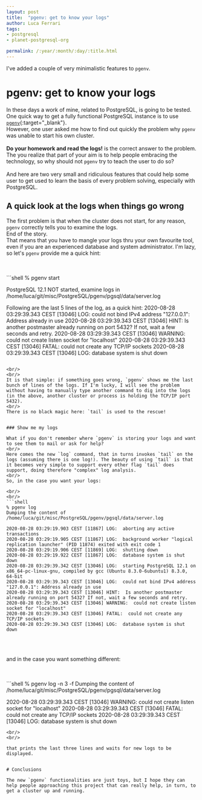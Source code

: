 ```yaml
---
layout: post
title:  "pgenv: get to know your logs"
author: Luca Ferrari
tags:
- postgresql
- planet-postgresql-org

permalink: /:year/:month/:day/:title.html
---
```

I've added a couple of very minimalistic features to `pgenv`.

# pgenv: get to know your logs

In these days a work of mine, related to PostgreSQL, is going to be tested. One quick way to get a fully functional PostgreSQL instance is to use [`pgenv`](https://github.com/theory/pgenv){:target="_blank"}.
<br/>
However, one user asked me how to find out quickly the problem why `pgenv` was unable to start his own cluster.
<br/>
<br/>
**Do your homework and read the logs!** is the correct answer to the problem.
<br/>
The  you realize that part of your aim is to help people embracing the technology, so why should not `pgenv` try to teach the user to do so?
<br/>
<br/>
And here are two very small and ridiculous features that could help some user to get used to learn the basis of every problem solving, especially with PostgreSQL.

## A quick look at the logs when things go wrong

The first problem is that when the cluster does not start, for any reason, `pgenv` correctly tells you to examine the logs.
<br/>
End of the story.
<br/>
That means that you have to mangle your logs thru your own favourite tool, even if you are an experienced database and system administrator. I'm lazy, so let's `pgenv` provide me a quick hint:

<br/>
<br/>
```shell
% pgenv start

PostgreSQL 12.1 NOT started, examine logs in /home/luca/git/misc/PostgreSQL/pgenv/pgsql/data/server.log

Following are the last 5 lines of the log, as a quick hint:
2020-08-28 03:29:39.343 CEST [13046] LOG:  could not bind IPv4 address "127.0.0.1": Address already in use
2020-08-28 03:29:39.343 CEST [13046] HINT:  Is another postmaster already running on port 5432? If not, wait a few seconds and retry.
2020-08-28 03:29:39.343 CEST [13046] WARNING:  could not create listen socket for "localhost"
2020-08-28 03:29:39.343 CEST [13046] FATAL:  could not create any TCP/IP sockets
2020-08-28 03:29:39.343 CEST [13046] LOG:  database system is shut down

```

<br/>
<br/>
It is that simple: if something goes wrong, `pgenv` shows me the last bunch of lines of the logs. If I'm lucky, I will see the problem without having to manually type another command to dig into the logs (in the above, another cluster or process is holding the TCP/IP port 5432).
<br/>
There is no black magic here: `tail` is used to the rescue!


### Show me my logs

What if you don't remember where `pgenv` is storing your logs and want to see them to mail or ask for help?
<br/>
Here comes the new `log` command, that in turns invokes `tail` on the logs (assuming there is one log!). The beauty of using `tail` is that it becomes very simple to support every other flag `tail` does support, doing therefore "complex" log analysis.
<br/>
So, in the case you want your logs:

<br/>
<br/>
```shell
% pgenv log
Dumping the content of /home/luca/git/misc/PostgreSQL/pgenv/pgsql/data/server.log 

2020-08-28 03:29:19.903 CEST [11867] LOG:  aborting any active transactions
2020-08-28 03:29:19.905 CEST [11867] LOG:  background worker "logical replication launcher" (PID 11874) exited with exit code 1
2020-08-28 03:29:19.906 CEST [11869] LOG:  shutting down
2020-08-28 03:29:19.922 CEST [11867] LOG:  database system is shut down
2020-08-28 03:29:39.342 CEST [13046] LOG:  starting PostgreSQL 12.1 on x86_64-pc-linux-gnu, compiled by gcc (Ubuntu 8.3.0-6ubuntu1) 8.3.0, 64-bit
2020-08-28 03:29:39.343 CEST [13046] LOG:  could not bind IPv4 address "127.0.0.1": Address already in use
2020-08-28 03:29:39.343 CEST [13046] HINT:  Is another postmaster already running on port 5432? If not, wait a few seconds and retry.
2020-08-28 03:29:39.343 CEST [13046] WARNING:  could not create listen socket for "localhost"
2020-08-28 03:29:39.343 CEST [13046] FATAL:  could not create any TCP/IP sockets
2020-08-28 03:29:39.343 CEST [13046] LOG:  database system is shut down

```
<br/>
<br/>

and in the case you want something different:

<br/>
<br/>
```shell
% pgenv log -n 3 -f           
Dumping the content of /home/luca/git/misc/PostgreSQL/pgenv/pgsql/data/server.log 

2020-08-28 03:29:39.343 CEST [13046] WARNING:  could not create listen socket for "localhost"
2020-08-28 03:29:39.343 CEST [13046] FATAL:  could not create any TCP/IP sockets
2020-08-28 03:29:39.343 CEST [13046] LOG:  database system is shut down
```
<br/>
<br/>

that prints the last three lines and waits for new logs to be displayed.


# Conclusions

The new `pgenv` functionalities are just toys, but I hope they can help people approaching this project that can really help, in turn, to get a cluster up and running.
